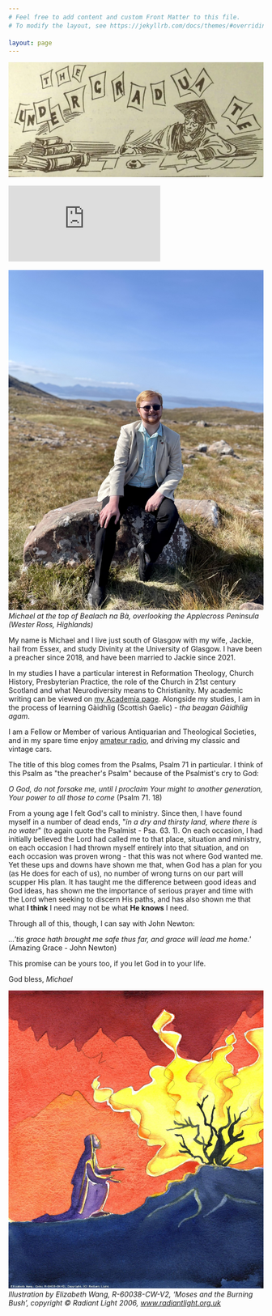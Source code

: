 ```yaml
---
# Feel free to add content and custom Front Matter to this file.
# To modify the layout, see https://jekyllrb.com/docs/themes/#overriding-theme-defaults

layout: page
---
```

![UoG_Undergrad_Banner](media/banner.webp)

<script src="https://www.biblegateway.com/votd/votd.write.callback.js"></script>
<script src="https://www.biblegateway.com/votd/get/?format=json&version=ESVUK&callback=BG.votdWriteCallback"></script>
<!-- alternative for no javascript -->
<noscript>
<iframe framespacing="0" frameborder="no" src="https://www.biblegateway.com/votd/get/?format=html&version=ESVUK">View Verse of the Day</iframe>
</noscript><br> 

![Michael at the top of Bealach na Bà, overlooking the Applecross Peninsula (Wester Ross, Highlands)](/media/michael.jpg)
*Michael at the top of Bealach na Bà, overlooking the Applecross Peninsula (Wester Ross, Highlands)*

<html>
    <label id="lblGreetings"></label>

<script>
    var myDate = new Date();
    var hrs = myDate.getHours();

    var greet;

    if (hrs < 12)
        greet = 'Good morning, or madainn mhath';
    else if (hrs >= 12 && hrs <= 17)
        greet = 'Good afternoon, or feasgar math';
    else if (hrs >= 17 && hrs <= 24)
        greet = 'Good evening, or feasgar math';

    document.getElementById('lblGreetings').innerHTML =
        '<b>' + greet + '!</b>';
</script>
</html>

My name is Michael and I live just south of Glasgow with my wife, Jackie, hail from Essex, and study Divinity at the University of Glasgow. I have been a preacher since 2018, and have been married to Jackie since 2021.

In my studies I have a particular interest in Reformation Theology, Church History, Presbyterian Practice, the role of the Church in 21st century Scotland and what Neurodiversity means to Christianity. My academic writing can be viewed on [my Academia page](https://glasgow.academia.edu/MichaelRJTopple). Alongside my studies, I am in the process of learning Gàidhlig (Scottish Gaelic) - *tha beagan Gàidhlig agam*.

I am a Fellow or Member of various Antiquarian and Theological Societies, and in my spare time enjoy [amateur radio](https://gm5aug.topple.scot), and driving my classic and vintage cars.

The title of this blog comes from the Psalms, Psalm 71 in particular. I think of this Psalm as "the preacher's Psalm" because of the Psalmist's cry to God:

*O God, do not forsake me, until I proclaim Your might to another generation, Your power to all those to come*
(Psalm 71. 18)

From a young age I felt God's call to ministry. Since then, I have found myself in a number of dead ends, "*in a dry and thirsty land, where there is no water*" (to again quote the Psalmist - Psa. 63. 1). On each occasion, I had initially believed the Lord had called me to that place, situation and ministry, on each occasion I had thrown myself entirely into that situation, and on each occasion was proven wrong - that this was not where God wanted me. Yet these ups and downs have shown me that, when God has a plan for you (as He does for each of us), no number of wrong turns on our part will scupper His plan. It has taught me the difference between good ideas and God ideas, has shown me the importance of serious prayer and time with the Lord when seeking to discern His paths, and has also shown me that what **I think** I need may not be what **He knows** I need.

Through all of this, though, I can say with John Newton:

*...'tis grace hath brought me safe thus far,
and grace will lead me home.'*
(Amazing Grace - John Newton)

This promise can be yours too, if you let God in to your life.

God bless,
*Michael*

![Moses at the Burning Bush](media/Moses.jpg)
*Illustration by Elizabeth Wang, R-60038-CW-V2, ‘Moses and the Burning Bush’, copyright © Radiant Light 2006, www.radiantlight.org.uk*
